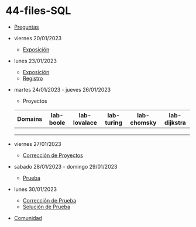 # 44-files-SQL

- [Preguntas](https://escuela.it/master-programacion-diseno-software)
- viernes 20/01/2023
  - [Exposición](https://escuela.it/master-programacion-diseno-software)
- lunes 23/01/2023
  - [Exposición](https://escuela.it/master-programacion-diseno-software)
  - [Registro](https://forms.gle/P8BSQ8tA1pbM12fB9)
- martes 24/01/2023 - jueves 26/01/2023
  - Proyectos
  
  |Domains|lab-boole|lab-lovalace|lab-turing|lab-chomsky|lab-dijkstra|
  |-------|---------|------------|----------|-----------|--------------|
  |       |         |            |          |           |              |
  |       |         |            |          |           |              |
  |       |         |            |          |           |              |
- viernes 27/01/2023
  - [Corrección de Proyectos](https://escuela.it/master-programacion-diseno-software)
- sabado 28/01/2023 - domingo 29/01/2023
  - [Prueba](https://forms.gle/Z3pffAG9aDVqtfK56)
- lunes 30/01/2023
  - [Corrección de Prueba](https://escuela.it/master-programacion-diseno-software)
  - [Solución de Prueba](https://docs.google.com/spreadsheets/d/1Q_beAbzonqWO5nLyCBQiDmbLIrixwoUhqGy_g9NBfN4/edit?usp=sharing)
- [Comunidad](https://app.slack.com/client/T02S3KYD464/C02TPT80PQE)